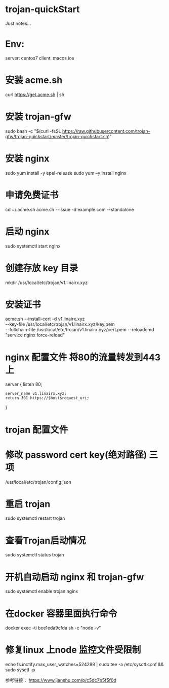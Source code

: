 # trojan-quickStart
Just notes...   

# Env: 
  server: centos7 
  client: macos  ios


# 安装 acme.sh 
curl https://get.acme.sh | sh

# 安装 trojan-gfw
sudo bash -c "$(curl -fsSL https://raw.githubusercontent.com/trojan-gfw/trojan-quickstart/master/trojan-quickstart.sh)"

# 安装 nginx
sudo yum install -y epel-release
sudo yum –y install nginx


# 申请免费证书
cd ~/.acme.sh
acme.sh --issue -d example.com --standalone

# 启动 nginx
sudo systemctl start nginx

# 创建存放 key 目录
mkdir /usr/local/etc/trojan/v1.linairx.xyz

# 安装证书 
acme.sh --install-cert -d v1.linairx.xyz \
--key-file       /usr/local/etc/trojan/v1.linairx.xyz/key.pem  \
--fullchain-file /usr/local/etc/trojan/v1.linairx.xyz/cert.pem 
--reloadcmd     "service nginx force-reload"

# nginx 配置文件 将80的流量转发到443上
server {
    listen 80;

    server_name v1.linairx.xyz;
    return 301 https://$host$request_uri;
}

# trojan 配置文件
# 修改 password  cert key(绝对路径) 三项
/usr/local/etc/trojan/config.json

# 重启 trojan
sudo systemctl restart trojan

# 查看Trojan启动情况
sudo systemctl status trojan

# 开机自动启动 nginx 和 trojan-gfw
sudo systemctl enable trojan nginx

# 在docker 容器里面执行命令
docker exec -ti bce1eda9cfda sh -c "node -v"

# 修复linux 上node 监控文件受限制
echo fs.inotify.max_user_watches=524288 | sudo tee -a /etc/sysctl.conf && sudo sysctl -p


参考链接：
https://www.jianshu.com/p/c5dc7b5f5f0d
